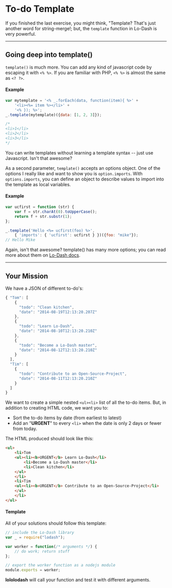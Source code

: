 # To-do Template #
If you finished the last exercise, you might think, "Template?
That's just another word for string-merge!; but, the `template` function
in Lo-Dash is very powerful.

* * *
## Going deep into template() ##
`template()` is much more. You can add any kind of javascript code by
escaping it with `<% %>`. If you are familiar with PHP, `<% %>` is almost
the same as `<? ?>`.

#### Example ####
```js
var mytemplate = '<% _.forEach(data, function(item){ %>' +
    '<li><%= item %></li>' +
    '<% }); %>';
_.template(mytemplate)({data: [1, 2, 3]});

/*
<li>1</li>
<li>2</li>
<li>3</li>
*/
```
You can write templates without learning a template syntax -- just use
Javascript. Isn't that awesome?


As a second parameter, `template()` accepts an options object. One of
the options I really like and want to show you is `option.imports`.
With `options.imports`, you can define an object to describe values
to import into the template as local variables.

#### Example ####
```js
var ucfirst = function (str) {
    var f = str.charAt(0).toUpperCase();
    return f + str.substr(1);
};

_.template('Hello <%= ucfirst(foo) %>',
    { 'imports': { 'ucfirst': ucfirst } })({foo: "mike"});
// Hello Mike
```

Again, isn't that awesome?
template() has many more options; you can read more about them on
[Lo-Dash docs](http://lodash.com/docs#template).


* * *
## Your Mission ##
We have a JSON of different to-do's:

```js
{ "Tom": [
    {
      "todo": "Clean kitchen",
      "date": "2014-08-19T12:13:20.207Z"
    },
    {
      "todo": "Learn Lo-Dash",
      "date": "2014-08-10T12:13:20.210Z"
    },
    {
      "todo": "Become a Lo-Dash master",
      "date": "2014-08-12T12:13:20.210Z"
    }
  ],
  "Tim": [
    {
      "todo": "Contribute to an Open-Source-Project",
      "date": "2014-08-11T12:13:20.210Z"
    }
  ]
}
```
We want to create a simple nested `<ul><li>` list of all the
to-do items. But, in addition to creating HTML code, we want you to:
- Sort the to-do items by date (from earliest to latest)
- Add an "<b>URGENT</b>" to every `<li>` when the date is only 2 days or fewer from today.

The HTML produced should look like this:


```html
<ul>
    <li>Tom
    <ul><li><b>URGENT</b> Learn Lo-Dash</li>
        <li>Become a Lo-Dash master</li>
        <li>Clean kitchen</li>
    </ul>
    </li>
    <li>Tim
    <ul><li><b>URGENT</b> Contribute to an Open-Source-Project</li>
    </ul>
    </li>
</ul>
```

#### Template ####
All of your solutions should follow this template:
```js
// include the Lo-Dash library
var _ = require("lodash");

var worker = function(/* arguments */) {
    // do work; return stuff
};

// export the worker function as a nodejs module
module.exports = worker;
```
**lololodash** will call your function and test it with different arguments.
